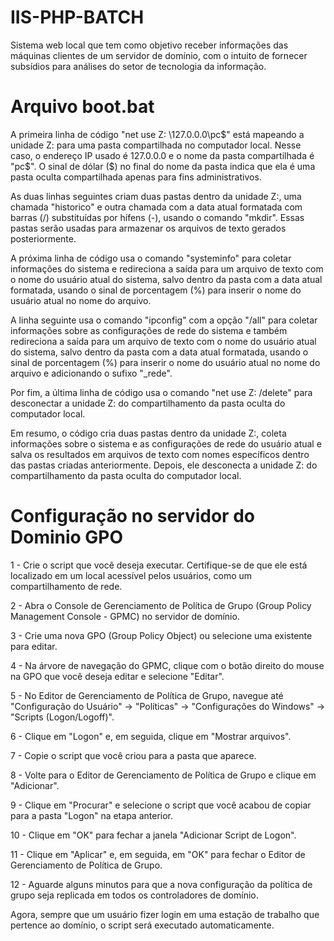 # IIS-PHP-BATCH
Sistema web local que tem como objetivo receber informações das máquinas clientes de um servidor de domínio, com o intuito de fornecer subsídios para análises do setor de tecnologia da informação.


# Arquivo boot.bat
A primeira linha de código "net use Z: \127.0.0.0\pc$" está mapeando a unidade Z: para uma pasta compartilhada no computador local. Nesse caso, o endereço IP usado é 127.0.0.0 e o nome da pasta compartilhada é "pc$". O sinal de dólar ($) no final do nome da pasta indica que ela é uma pasta oculta compartilhada apenas para fins administrativos.

As duas linhas seguintes criam duas pastas dentro da unidade Z:, uma chamada "historico" e outra chamada com a data atual formatada com barras (/) substituídas por hífens (-), usando o comando "mkdir". Essas pastas serão usadas para armazenar os arquivos de texto gerados posteriormente.

A próxima linha de código usa o comando "systeminfo" para coletar informações do sistema e redireciona a saída para um arquivo de texto com o nome do usuário atual do sistema, salvo dentro da pasta com a data atual formatada, usando o sinal de porcentagem (%) para inserir o nome do usuário atual no nome do arquivo.

A linha seguinte usa o comando "ipconfig" com a opção "/all" para coletar informações sobre as configurações de rede do sistema e também redireciona a saída para um arquivo de texto com o nome do usuário atual do sistema, salvo dentro da pasta com a data atual formatada, usando o sinal de porcentagem (%) para inserir o nome do usuário atual no nome do arquivo e adicionando o sufixo "_rede".

Por fim, a última linha de código usa o comando "net use Z: /delete" para desconectar a unidade Z: do compartilhamento da pasta oculta do computador local.

Em resumo, o código cria duas pastas dentro da unidade Z:, coleta informações sobre o sistema e as configurações de rede do usuário atual e salva os resultados em arquivos de texto com nomes específicos dentro das pastas criadas anteriormente. Depois, ele desconecta a unidade Z: do compartilhamento da pasta oculta do computador local.

# Configuração no servidor do Dominio GPO
  1 - Crie o script que você deseja executar. Certifique-se de que ele está localizado em um local acessível pelos usuários, como um compartilhamento de rede.

  2 - Abra o Console de Gerenciamento de Política de Grupo (Group Policy Management Console - GPMC) no servidor de domínio.

  3 - Crie uma nova GPO (Group Policy Object) ou selecione uma existente para editar.

  4 - Na árvore de navegação do GPMC, clique com o botão direito do mouse na GPO que você deseja editar e selecione "Editar".

  5 - No Editor de Gerenciamento de Política de Grupo, navegue até "Configuração do Usuário" -> "Políticas" -> "Configurações do Windows" -> "Scripts (Logon/Logoff)".

  6 - Clique em "Logon" e, em seguida, clique em "Mostrar arquivos".

  7 - Copie o script que você criou para a pasta que aparece.

  8 - Volte para o Editor de Gerenciamento de Política de Grupo e clique em "Adicionar".

  9 - Clique em "Procurar" e selecione o script que você acabou de copiar para a pasta "Logon" na etapa anterior.

  10 - Clique em "OK" para fechar a janela "Adicionar Script de Logon".

  11 - Clique em "Aplicar" e, em seguida, em "OK" para fechar o Editor de Gerenciamento de Política de Grupo.

  12 - Aguarde alguns minutos para que a nova configuração da política de grupo seja replicada em todos os controladores de domínio.

Agora, sempre que um usuário fizer login em uma estação de trabalho que pertence ao domínio, o script será executado automaticamente.
